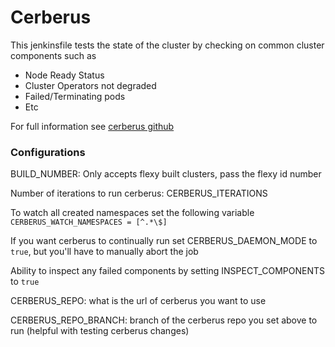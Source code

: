 # Cerberus

This jenkinsfile tests the state of the cluster by checking on common cluster components such as 
* Node Ready Status
* Cluster Operators not degraded
* Failed/Terminating pods
* Etc


For full information see [cerberus github](https://github.com/cloud-bulldozer/cerberus)

### Configurations 

BUILD_NUMBER: Only accepts flexy built clusters, pass the flexy id number 

Number of iterations to run cerberus: CERBERUS_ITERATIONS

To watch all created namespaces set the following variable
```CERBERUS_WATCH_NAMESPACES = [^.*\$]```

If you want cerberus to continually run set CERBERUS_DAEMON_MODE to `true`, but you'll have to manually abort the job

Ability to inspect any failed components by setting INSPECT_COMPONENTS to `true`

CERBERUS_REPO: what is the url of cerberus you want to use

CERBERUS_REPO_BRANCH: branch of the cerberus repo you set above to run (helpful with testing cerberus changes)
